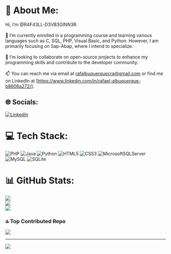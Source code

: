 # 💫 About Me:
Hi, I’m @R4F43LL-D3VB3GINN3R.<br><br>👀 I’m currently enrolled in a programming course and learning various languages such as C, SQL, PHP, Visual Basic, and Python. However, I am primarily focusing on Sap-Abap, where I intend to specialize.<br><br>💞️ I’m looking to collaborate on open-source projects to enhance my programming skills and contribute to the developer community.<br><br>📫 You can reach me via email at rafalbuquerquecra@gmail.com or find me on LinkedIn at [https://www.linkedin.com/in/rafael-albuquerque-b8606a272/].


## 🌐 Socials:
[![LinkedIn](https://img.shields.io/badge/LinkedIn-%230077B5.svg?logo=linkedin&logoColor=white)](https://linkedin.com/in/https://www.linkedin.com/in/rafaelalbuquerque000/) 

# 💻 Tech Stack:
![PHP](https://img.shields.io/badge/php-%23777BB4.svg?style=for-the-badge&logo=php&logoColor=white) ![Java](https://img.shields.io/badge/java-%23ED8B00.svg?style=for-the-badge&logo=openjdk&logoColor=white) ![Python](https://img.shields.io/badge/python-3670A0?style=for-the-badge&logo=python&logoColor=ffdd54) ![HTML5](https://img.shields.io/badge/html5-%23E34F26.svg?style=for-the-badge&logo=html5&logoColor=white) ![CSS3](https://img.shields.io/badge/css3-%231572B6.svg?style=for-the-badge&logo=css3&logoColor=white) ![MicrosoftSQLServer](https://img.shields.io/badge/Microsoft%20SQL%20Server-CC2927?style=for-the-badge&logo=microsoft%20sql%20server&logoColor=white) ![MySQL](https://img.shields.io/badge/mysql-%2300000f.svg?style=for-the-badge&logo=mysql&logoColor=white) ![SQLite](https://img.shields.io/badge/sqlite-%2307405e.svg?style=for-the-badge&logo=sqlite&logoColor=white)
# 📊 GitHub Stats:
![](https://github-readme-stats.vercel.app/api?username=R4F43LL-D3VB3GINN3R&theme=dark&hide_border=false&include_all_commits=false&count_private=false)<br/>
![](https://github-readme-streak-stats.herokuapp.com/?user=R4F43LL-D3VB3GINN3R&theme=dark&hide_border=false)<br/>
![](https://github-readme-stats.vercel.app/api/top-langs/?username=R4F43LL-D3VB3GINN3R&theme=dark&hide_border=false&include_all_commits=false&count_private=false&layout=compact)

### 🔝 Top Contributed Repo
![](https://github-contributor-stats.vercel.app/api?username=R4F43LL-D3VB3GINN3R&limit=5&theme=dark&combine_all_yearly_contributions=true)

---
[![](https://visitcount.itsvg.in/api?id=R4F43LL-D3VB3GINN3R&icon=0&color=0)](https://visitcount.itsvg.in)

<!-- Proudly created with GPRM ( https://gprm.itsvg.in ) -->
